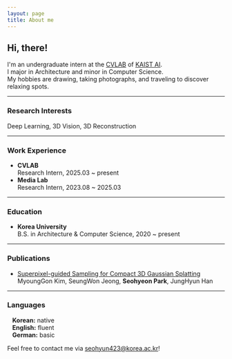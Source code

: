 ```yaml
---
layout: page
title: About me
---
```

## Hi, there!
I'm an undergraduate intern at the [CVLAB](https://cvlab.kaist.ac.kr/) of [KAIST AI](https://gsai.kaist.ac.kr/).   
I major in Architecture and minor in Computer Science.   
My hobbies are drawing, taking photographs, and traveling to discover relaxing spots.

***

### Research Interests 
Deep Learning, 3D Vision, 3D Reconstruction

***

### Work Experience
- **CVLAB**   
Research Intern, 2025.03 ~ present
- **Media Lab**   
Research Intern, 2023.08 ~ 2025.03

***

### Education
- **Korea University**   
B.S. in Architecture & Computer Science, 2020 ~ present

***

### Publications
- [Superpixel-guided Sampling for Compact 3D Gaussian Splatting](https://dl.acm.org/doi/10.1145/3641825.3687719)   
MyoungGon Kim, SeungWon Jeong, **Seohyeon Park**, JungHyun Han

***


### Languages
&nbsp;&nbsp; **Korean:** native   
&nbsp;&nbsp; **English:** fluent   
&nbsp;&nbsp; **German:** basic   

Feel free to contact me via [seohyun423@korea.ac.kr](mailto:seohyun423@korea.ac.kr)!

